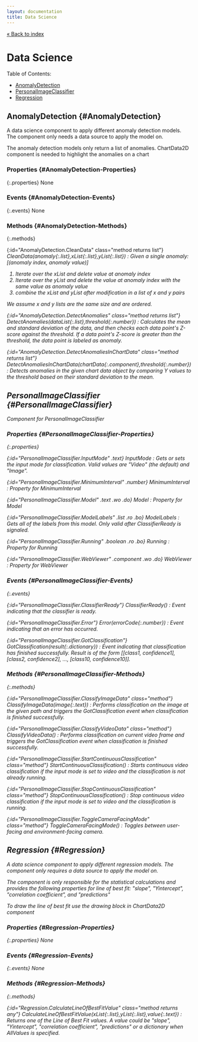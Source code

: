 ```yaml
---
layout: documentation
title: Data Science
---
```


[&laquo; Back to index](index.html)
# Data Science

Table of Contents:

* [AnomalyDetection](#AnomalyDetection)
* [PersonalImageClassifier](#PersonalImageClassifier)
* [Regression](#Regression)

## AnomalyDetection  {#AnomalyDetection}

A data science component to apply different anomaly detection models.
 The component only needs a data source to apply the model on.

 The anomaly detection models only return a list of anomalies.
 ChartData2D component is needed to highlight the anomalies on a chart



### Properties  {#AnomalyDetection-Properties}

{:.properties}
None


### Events  {#AnomalyDetection-Events}

{:.events}
None


### Methods  {#AnomalyDetection-Methods}

{:.methods}

{:id="AnomalyDetection.CleanData" class="method returns list"} <i/> CleanData(*anomaly*{:.list},*xList*{:.list},*yList*{:.list})
: Given a single anomaly: [(anomaly index, anomaly value)]

 1. Iterate over the xList and delete value at anomaly index
 2. Iterate over the yList and delete the value at anomaly index with the same value as anomaly
    value
 3. combine the xList and yList after modification in a list of x and y pairs

 We assume x and y lists are the same size and are ordered.

{:id="AnomalyDetection.DetectAnomalies" class="method returns list"} <i/> DetectAnomalies(*dataList*{:.list},*threshold*{:.number})
: Calculates the mean and standard deviation of the data, and then checks each data point's
 Z-score against the threshold. If a data point's Z-score is greater than the threshold,
 the data point is labeled as anomaly.

{:id="AnomalyDetection.DetectAnomaliesInChartData" class="method returns list"} <i/> DetectAnomaliesInChartData(*chartData*{:.component},*threshold*{:.number})
: Detects anomalies in the given chart data object by comparing Y values to the threshold based
 on their standard deviation to the mean.

## PersonalImageClassifier  {#PersonalImageClassifier}

Component for PersonalImageClassifier



### Properties  {#PersonalImageClassifier-Properties}

{:.properties}

{:id="PersonalImageClassifier.InputMode" .text} *InputMode*
: Gets or sets the input mode for classification. Valid values are "Video" (the default) and "Image".

{:id="PersonalImageClassifier.MinimumInterval" .number} *MinimumInterval*
: Property for MinimumInterval

{:id="PersonalImageClassifier.Model" .text .wo .do} *Model*
: Property for Model

{:id="PersonalImageClassifier.ModelLabels" .list .ro .bo} *ModelLabels*
: Gets all of the labels from this model. Only valid after ClassifierReady is signaled.

{:id="PersonalImageClassifier.Running" .boolean .ro .bo} *Running*
: Property for Running

{:id="PersonalImageClassifier.WebViewer" .component .wo .do} *WebViewer*
: Property for WebViewer

### Events  {#PersonalImageClassifier-Events}

{:.events}

{:id="PersonalImageClassifier.ClassifierReady"} ClassifierReady()
: Event indicating that the classifier is ready.

{:id="PersonalImageClassifier.Error"} Error(*errorCode*{:.number})
: Event indicating that an error has occurred.

{:id="PersonalImageClassifier.GotClassification"} GotClassification(*result*{:.dictionary})
: Event indicating that classification has finished successfully. Result is of the form [[class1, confidence1], [class2, confidence2], ..., [class10, confidence10]].

### Methods  {#PersonalImageClassifier-Methods}

{:.methods}

{:id="PersonalImageClassifier.ClassifyImageData" class="method"} <i/> ClassifyImageData(*image*{:.text})
: Performs classification on the image at the given path and triggers the GotClassification event when classification is finished successfully.

{:id="PersonalImageClassifier.ClassifyVideoData" class="method"} <i/> ClassifyVideoData()
: Performs classification on current video frame and triggers the GotClassification event when classification is finished successfully.

{:id="PersonalImageClassifier.StartContinuousClassification" class="method"} <i/> StartContinuousClassification()
: Starts continuous video classification if the input mode is set to video and the classification is not already running.

{:id="PersonalImageClassifier.StopContinuousClassification" class="method"} <i/> StopContinuousClassification()
: Stop continuous video classification if the input mode is set to video and the classification is running.

{:id="PersonalImageClassifier.ToggleCameraFacingMode" class="method"} <i/> ToggleCameraFacingMode()
: Toggles between user-facing and environment-facing camera.

## Regression  {#Regression}

A data science component to apply different regression models.
 The component only requires a data source to apply the model on.

   The component is only responsible for the statistical calculations and
 provides the following properties for line of best fit:
 "slope", "Yintercept", "correlation coefficient", and "predictions"

   To draw the line of best fit use the drawing block in ChartData2D component



### Properties  {#Regression-Properties}

{:.properties}
None


### Events  {#Regression-Events}

{:.events}
None


### Methods  {#Regression-Methods}

{:.methods}

{:id="Regression.CalculateLineOfBestFitValue" class="method returns any"} <i/> CalculateLineOfBestFitValue(*xList*{:.list},*yList*{:.list},*value*{:.text})
: Returns one of the Line of Best Fit values.
 A value could be "slope", "Yintercept", "correlation coefficient", "predictions" or a
 dictionary when AllValues is specified.
